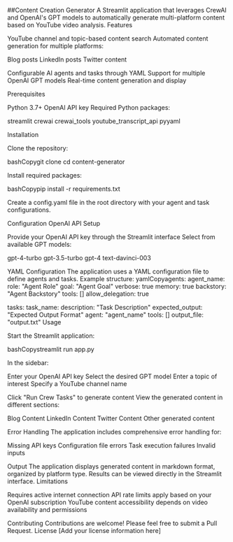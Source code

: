 ##Content Creation Generator
A Streamlit application that leverages CrewAI and OpenAI's GPT models to automatically generate multi-platform content based on YouTube video analysis.
Features

YouTube channel and topic-based content search
Automated content generation for multiple platforms:

Blog posts
LinkedIn posts
Twitter content


Configurable AI agents and tasks through YAML
Support for multiple OpenAI GPT models
Real-time content generation and display

Prerequisites

Python 3.7+
OpenAI API key
Required Python packages:

streamlit
crewai
crewai_tools
youtube_transcript_api
pyyaml



Installation

Clone the repository:

bashCopygit clone <repository-url>
cd content-generator

Install required packages:

bashCopypip install -r requirements.txt

Create a config.yaml file in the root directory with your agent and task configurations.

Configuration
OpenAI API Setup

Provide your OpenAI API key through the Streamlit interface
Select from available GPT models:

gpt-4-turbo
gpt-3.5-turbo
gpt-4
text-davinci-003



YAML Configuration
The application uses a YAML configuration file to define agents and tasks. Example structure:
yamlCopyagents:
  agent_name:
    role: "Agent Role"
    goal: "Agent Goal"
    verbose: true
    memory: true
    backstory: "Agent Backstory"
    tools: []
    allow_delegation: true

tasks:
  task_name:
    description: "Task Description"
    expected_output: "Expected Output Format"
    agent: "agent_name"
    tools: []
    output_file: "output.txt"
Usage

Start the Streamlit application:

bashCopystreamlit run app.py

In the sidebar:

Enter your OpenAI API key
Select the desired GPT model
Enter a topic of interest
Specify a YouTube channel name


Click "Run Crew Tasks" to generate content
View the generated content in different sections:

Blog Content
LinkedIn Content
Twitter Content
Other generated content



Error Handling
The application includes comprehensive error handling for:

Missing API keys
Configuration file errors
Task execution failures
Invalid inputs

Output
The application displays generated content in markdown format, organized by platform type. Results can be viewed directly in the Streamlit interface.
Limitations

Requires active internet connection
API rate limits apply based on your OpenAI subscription
YouTube content accessibility depends on video availability and permissions

Contributing
Contributions are welcome! Please feel free to submit a Pull Request.
License
[Add your license information here]

